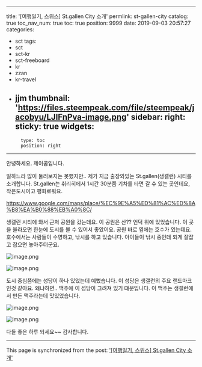 
---
title: '[여행일기, 스위스] St.gallen City 소개'
permlink: st-gallen-city
catalog: true
toc_nav_num: true
toc: true
position: 9999
date: 2019-09-03 20:57:27
categories:
- sct
tags:
- sct
- sct-kr
- sct-freeboard
- kr
- zzan
- kr-travel
- jjm
thumbnail: 'https://files.steempeak.com/file/steempeak/jacobyu/LJIFnPva-image.png'
sidebar:
    right:
        sticky: true
widgets:
    -
        type: toc
        position: right
---


안녕하세요. 제이콥입니다.

일하느라 많이 둘러보지는 못헀지만.. 제가 지금 출장와있는 St.gallen(생갤런) 시티를 소개합니다. St.gallen는 취리히에서 1시간 30분쯤 기차를 타면 갈 수 있는 곳인데요, 작은도시이고 평화로워요.

https://www.google.com/maps/place/%EC%9E%A5%ED%81%AC%ED%8A%B8%EA%B0%88%EB%A0%8C/

생갤런 시티에 와서 근처 공원을 갔는데요. 이 공원은 산?? 언덕 위에 있었습니다. 이 곳을 올라오면 한눈에 도시를 볼 수 있어서 좋았어요. 공원 바로 옆에는 호수가 있는데요. 호수에서는 사람들이 수영하고, 낚시를 하고 있습니다. 아이들이 낚시 중인데 되게 잘잡고 잡으면 놓아주더군요.

![image.png](https://files.steempeak.com/file/steempeak/jacobyu/LJIFnPva-image.png)

![image.png](https://files.steempeak.com/file/steempeak/jacobyu/dUnZHXK3-image.png)

도시 중심쯤에는 성당이 하나 있었는데 예뻤습니다. 이 성당은 생갤런의 주요 랜드마크인것 같아요. 왜냐하면.. 맥주에 이 성당이 그려져 있기 떄문입니다. 이 맥주는 생갤런에서 만든 맥주라는데 맛있었습니다. 

![image.png](https://files.steempeak.com/file/steempeak/jacobyu/LYkTdlpL-image.png)

![image.png](https://files.steempeak.com/file/steempeak/jacobyu/0Y8J6DGs-image.png)

다들 좋은 하루 되세요~~
감사합니다.



- - -

This page is synchronized from the post: ['[여행일기, 스위스] St.gallen City 소개'](https://steemit.com/@jacobyu/st-gallen-city)
